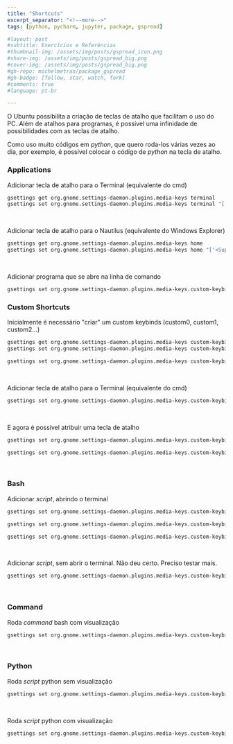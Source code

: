 ```yaml
---
title: "Shortcuts"
excerpt_separator: "<!--more-->"
tags: [python, pycharm, jupyter, package, gspread]

#layout: post
#subtitle: Exercícios e Referências
#thumbnail-img: /assets/img/posts/gspread_icon.png
#share-img: /assets/img/posts/gspread_big.png
#cover-img: /assets/img/posts/gspread_big.png
#gh-repo: michelmetran/package_gspread
#gh-badge: [follow, star, watch, fork]
#comments: true
#language: pt-br

---
```


O Ubuntu possibilita a criação de teclas de atalho que facilitam o uso do PC. Além de atalhos para programas, é possível uma infinidade de possibilidades com as teclas de atalho.

Como uso muito códigos em *python*, que quero roda-los várias vezes ao dia, por exemplo, é possível colocar o código de *python* na tecla de atalho.



### Applications

Adicionar tecla de atalho para o Terminal (equivalente do cmd)

```bash
gsettings get org.gnome.settings-daemon.plugins.media-keys terminal
gsettings set org.gnome.settings-daemon.plugins.media-keys terminal "['<Super>r']"
```

<br>

Adicionar tecla de atalho para o Nautilus (equivalente do Windows Explorer)

```bash
gsettings get org.gnome.settings-daemon.plugins.media-keys home
gsettings set org.gnome.settings-daemon.plugins.media-keys home "['<Super>e']"
```

<br>

Adicionar programa que se abre na linha de comando

```bash
gsettings set org.gnome.settings-daemon.plugins.media-keys.custom-keybinding:/org/gnome/settings-daemon/plugins/media-keys/custom-keybindings/custom0/ command "'spotify'"
```



### Custom Shortcuts

Inicialmente é necessário "criar" um custom keybinds (custom0, custom1, custom2...)

```bash
gsettings get org.gnome.settings-daemon.plugins.media-keys custom-keybindings
gsettings set org.gnome.settings-daemon.plugins.media-keys custom-keybindings "['/org/gnome/settings-daemon/plugins/media-keys/custom-keybindings/custom0/']"

gsettings set org.gnome.settings-daemon.plugins.media-keys custom-keybindings "['/org/gnome/settings-daemon/plugins/media-keys/custom-keybindings/custom0/', '/org/gnome/settings-daemon/plugins/media-keys/custom-keybindings/custom1/']"
```

<br>

Adicionar tecla de atalho para o Terminal (equivalente do cmd)

```bash
gsettings set org.gnome.settings-daemon.plugins.media-keys.custom-keybinding:/org/gnome/settings-daemon/plugins/media-keys/custom-keybindings/custom1/ name "'hotmilhas'"
```

<br>

E agora é possível atribuir uma tecla de atalho

```bash
gsettings set org.gnome.settings-daemon.plugins.media-keys.custom-keybinding:/org/gnome/settings-daemon/plugins/media-keys/custom-keybindings/custom0/ binding "'<Super>j'"

gsettings set org.gnome.settings-daemon.plugins.media-keys.custom-keybinding:/org/gnome/settings-daemon/plugins/media-keys/custom-keybindings/custom1/ binding "'<Super>k'"
```

<br>

### Bash

Adicionar *script*, abrindo o terminal

```bash
gsettings set org.gnome.settings-daemon.plugins.media-keys.custom-keybinding:/org/gnome/settings-daemon/plugins/media-keys/custom-keybindings/custom0/ command "gnome-terminal -- bash -c '$HOME/Documents/Sourcecode/open_dsa/linguagem/sh/open_jn.sh ; bash'"

gsettings set org.gnome.settings-daemon.plugins.media-keys.custom-keybinding:/org/gnome/settings-daemon/plugins/media-keys/custom-keybindings/custom1/ command "gnome-terminal -- bash -c '$HOME/Documents/Sourcecode/open_dsa/linguagem/sh/convert_jn.sh $HOME/Documents/Sourcecode/case_office/jupyter_notebook/hello.ipynb; bash'"

gsettings set org.gnome.settings-daemon.plugins.media-keys.custom-keybinding:/org/gnome/settings-daemon/plugins/media-keys/custom-keybindings/custom1/ command "gnome-terminal -- bash -c '$HOME/Documents/Sourcecode/open_dsa/linguagem/sh/convert_jn.sh $HOME/Documents/Sourcecode/open_cash/hotmilhas/hotmilhas.ipynb; bash'"
```

<br>

Adicionar *script*, sem abrir o terminal. Não deu certo. Preciso testar mais.

```bash
gsettings set org.gnome.settings-daemon.plugins.media-keys.custom-keybinding:/org/gnome/settings-daemon/plugins/media-keys/custom-keybindings/custom0/ command "'$HOME/Documents/Sourcecode/my_linux/sh/open_jn.sh'"
```

<br>

### Command

Roda *command* bash com visualização
```bash
gsettings set org.gnome.settings-daemon.plugins.media-keys.custom-keybinding:/org/gnome/settings-daemon/plugins/media-keys/custom-keybindings/custom0/ command "gnome-terminal -- bash -c 'echo Monkey; read line'"
```

<br>

### Python

Roda *script* python sem visualização

```bash
gsettings set org.gnome.settings-daemon.plugins.media-keys.custom-keybinding:/org/gnome/settings-daemon/plugins/media-keys/custom-keybindings/custom0/ command "gnome-terminal -- python3 $HOME/Documents/Sourcecode/my_knowledge/linguagem/python/test.py"
```

<br>

Roda *script* python com visualização

```bash
gsettings set org.gnome.settings-daemon.plugins.media-keys.custom-keybinding:/org/gnome/settings-daemon/plugins/media-keys/custom-keybindings/custom0/ command "gnome-terminal -- bash -c 'python3 $HOME/Documents/Sourcecode/my_knowledge/linguagem/python/test.py; read line'"
```

